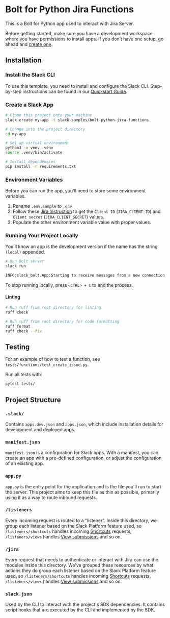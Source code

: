 # Bolt for Python Jira Functions

This is a Bolt for Python app used to interact with Jira Server.

Before getting started, make sure you have a development workspace where you
have permissions to install apps. If you don’t have one setup, go ahead and
[create one](https://slack.com/create).

## Installation

### Install the Slack CLI

To use this template, you need to install and configure the Slack CLI.
Step-by-step instructions can be found in our
[Quickstart Guide](https://api.slack.com/automation/quickstart).

### Create a Slack App

```zsh
# Clone this project onto your machine
slack create my-app -t slack-samples/bolt-python-jira-functions

# Change into the project directory
cd my-app

# Set up virtual environment
python3 -m venv .venv
source .venv/bin/activate

# Install dependencies
pip install -r requirements.txt
```

### Environment Variables

Before you can run the app, you'll need to store some environment variables.

1. Rename `.env.sample` to `.env`
2. Follow these
   [Jira Instruction](https://confluence.atlassian.com/adminjiraserver0909/configure-an-incoming-link-1251415519.html)
   to get the `Client ID` (`JIRA_CLIENT_ID`) and `Client secret`
   (`JIRA_CLIENT_SECRET`) values.
3. Populate the other environment variable value with proper values.

### Running Your Project Locally

You'll know an app is the development version if the name has the string
`(local)` appended.

```zsh
# Run Bolt server
slack run

INFO:slack_bolt.App:Starting to receive messages from a new connection
```

To stop running locally, press `<CTRL> + C` to end the process.

#### Linting

```zsh
# Run ruff from root directory for linting
ruff check

# Run ruff from root directory for code formatting
ruff format
ruff check --fix
```

## Testing

For an example of how to test a function, see
`tests/functions/test_create_issue.py`.

Run all tests with:

```zsh
pytest tests/
```

## Project Structure

### `.slack/`

Contains `apps.dev.json` and `apps.json`, which include installation details for
development and deployed apps.

### `manifest.json`

`manifest.json` is a configuration for Slack apps. With a manifest, you can
create an app with a pre-defined configuration, or adjust the configuration of
an existing app.

### `app.py`

`app.py` is the entry point for the application and is the file you'll run to
start the server. This project aims to keep this file as thin as possible,
primarily using it as a way to route inbound requests.

### `/listeners`

Every incoming request is routed to a "listener". Inside this directory, we
group each listener based on the Slack Platform feature used, so
`/listeners/shortcuts` handles incoming
[Shortcuts](https://api.slack.com/interactivity/shortcuts) requests,
`/listeners/views` handles
[View submissions](https://api.slack.com/reference/interaction-payloads/views#view_submission)
and so on.

### `/jira`

Every request that needs to authenticate or interact with Jira can use the modules inside this directory.
We've grouped these resources by what actions they do
group each listener based on the Slack Platform feature used, so
`/listeners/shortcuts` handles incoming
[Shortcuts](https://api.slack.com/interactivity/shortcuts) requests,
`/listeners/views` handles
[View submissions](https://api.slack.com/reference/interaction-payloads/views#view_submission)
and so on.

### `slack.json`

Used by the CLI to interact with the project's SDK dependencies. It contains
script hooks that are executed by the CLI and implemented by the SDK.
